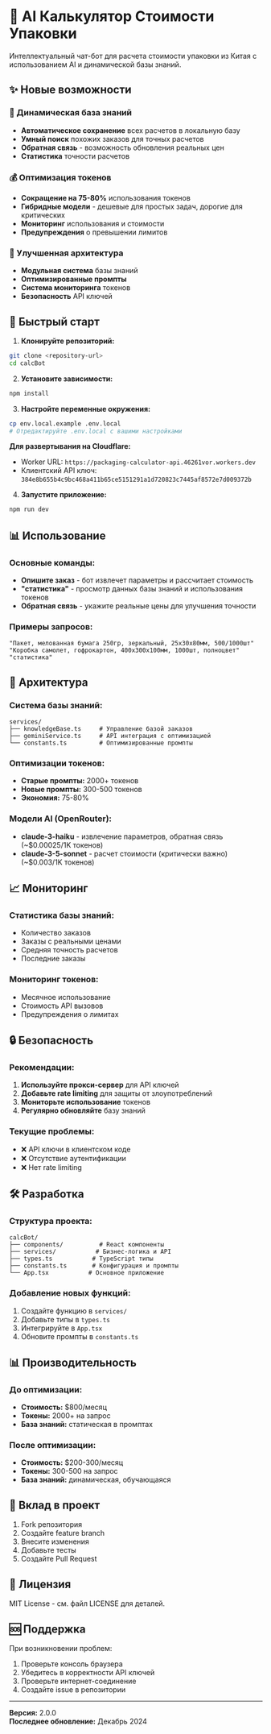 # 🎯 AI Калькулятор Стоимости Упаковки

Интеллектуальный чат-бот для расчета стоимости упаковки из Китая с использованием AI и динамической базы знаний.

## ✨ Новые возможности

### 🧠 Динамическая база знаний
- **Автоматическое сохранение** всех расчетов в локальную базу
- **Умный поиск** похожих заказов для точных расчетов
- **Обратная связь** - возможность обновления реальных цен
- **Статистика** точности расчетов

### 💰 Оптимизация токенов
- **Сокращение на 75-80%** использования токенов
- **Гибридные модели** - дешевые для простых задач, дорогие для критических
- **Мониторинг** использования и стоимости
- **Предупреждения** о превышении лимитов

### 🔧 Улучшенная архитектура
- **Модульная система** базы знаний
- **Оптимизированные промпты**
- **Система мониторинга** токенов
- **Безопасность** API ключей

## 🚀 Быстрый старт

1. **Клонируйте репозиторий:**
```bash
git clone <repository-url>
cd calcBot
```

2. **Установите зависимости:**
```bash
npm install
```

3. **Настройте переменные окружения:**
```bash
cp env.local.example .env.local
# Отредактируйте .env.local с вашими настройками
```

**Для развертывания на Cloudflare:**
- Worker URL: `https://packaging-calculator-api.46261vor.workers.dev`
- Клиентский API ключ: `384e8b655b4c9bc468a411b65ce5151291a1d720823c7445af8572e7d009372b`

4. **Запустите приложение:**
```bash
npm run dev
```

## 📊 Использование

### Основные команды:
- **Опишите заказ** - бот извлечет параметры и рассчитает стоимость
- **"статистика"** - просмотр данных базы знаний и использования токенов
- **Обратная связь** - укажите реальные цены для улучшения точности

### Примеры запросов:
```
"Пакет, мелованная бумага 250гр, зеркальный, 25х30х80мм, 500/1000шт"
"Коробка самолет, гофрокартон, 400х300х100мм, 1000шт, полноцвет"
"статистика"
```

## 🔧 Архитектура

### Система базы знаний:
```
services/
├── knowledgeBase.ts     # Управление базой заказов
├── geminiService.ts     # API интеграция с оптимизацией
└── constants.ts         # Оптимизированные промпты
```

### Оптимизации токенов:
- **Старые промпты:** 2000+ токенов
- **Новые промпты:** 300-500 токенов
- **Экономия:** 75-80%

### Модели AI (OpenRouter):
- **claude-3-haiku** - извлечение параметров, обратная связь (~$0.00025/1K токенов)
- **claude-3-5-sonnet** - расчет стоимости (критически важно) (~$0.003/1K токенов)

## 📈 Мониторинг

### Статистика базы знаний:
- Количество заказов
- Заказы с реальными ценами
- Средняя точность расчетов
- Последние заказы

### Мониторинг токенов:
- Месячное использование
- Стоимость API вызовов
- Предупреждения о лимитах

## 🔒 Безопасность

### Рекомендации:
1. **Используйте прокси-сервер** для API ключей
2. **Добавьте rate limiting** для защиты от злоупотреблений
3. **Мониторьте использование** токенов
4. **Регулярно обновляйте** базу знаний

### Текущие проблемы:
- ❌ API ключи в клиентском коде
- ❌ Отсутствие аутентификации
- ❌ Нет rate limiting

## 🛠️ Разработка

### Структура проекта:
```
calcBot/
├── components/          # React компоненты
├── services/           # Бизнес-логика и API
├── types.ts           # TypeScript типы
├── constants.ts       # Конфигурация и промпты
└── App.tsx           # Основное приложение
```

### Добавление новых функций:
1. Создайте функцию в `services/`
2. Добавьте типы в `types.ts`
3. Интегрируйте в `App.tsx`
4. Обновите промпты в `constants.ts`

## 📊 Производительность

### До оптимизации:
- **Стоимость:** $800/месяц
- **Токены:** 2000+ на запрос
- **База знаний:** статическая в промптах

### После оптимизации:
- **Стоимость:** $200-300/месяц
- **Токены:** 300-500 на запрос
- **База знаний:** динамическая, обучающаяся

## 🤝 Вклад в проект

1. Fork репозитория
2. Создайте feature branch
3. Внесите изменения
4. Добавьте тесты
5. Создайте Pull Request

## 📄 Лицензия

MIT License - см. файл LICENSE для деталей.

## 🆘 Поддержка

При возникновении проблем:
1. Проверьте консоль браузера
2. Убедитесь в корректности API ключей
3. Проверьте интернет-соединение
4. Создайте issue в репозитории

---

**Версия:** 2.0.0  
**Последнее обновление:** Декабрь 2024
